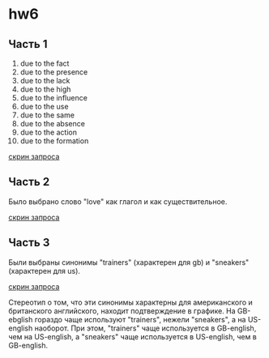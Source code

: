 # hw6
## Часть 1
1) due to the fact
2) due to the presence
3) due to the lack
4) due to the high
5) due to the influence
6) due to the use
7) due to the same
8) due to the absence
9) due to the action
10) due to the formation

[скрин запроса](https://github.com/lovelybanana/hw6/blob/master/part1.png)

## Часть 2
Было выбрано слово "love" как глагол и как существительное.

[скрин запроса](https://github.com/lovelybanana/hw6/blob/master/part2.png)

## Часть 3
Были выбраны синонимы "trainers" (характерен для gb) и "sneakers" (характерен для us).

[скрин запроса](https://github.com/lovelybanana/hw6/blob/master/part3.png)

Стереотип о том, что эти синонимы характерны для американского и британского английского, находит подтверждение в графике. На GB-ebglish гораздо чаще используют "trainers", нежели "sneakers", а на US-english наоборот. При этом, "trainers" чаще используется в GB-english, чем на US-english, а "sneakers" чаще используется в US-english, чем в GB-english.
